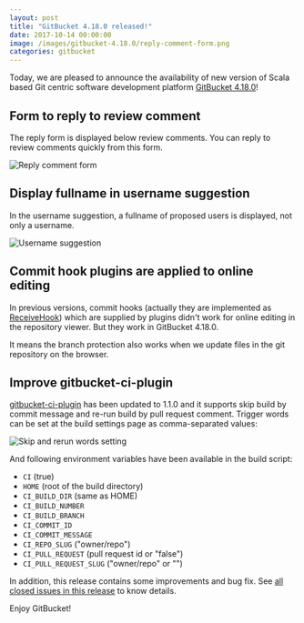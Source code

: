 ```yaml
---
layout: post
title: "GitBucket 4.18.0 released!"
date: 2017-10-14 00:00:00
image: /images/gitbucket-4.18.0/reply-comment-form.png
categories: gitbucket
---
```


Today, we are pleased to announce the availability of new version of Scala based Git centric software development platform [GitBucket 4.18.0](https://github.com/gitbucket/gitbucket/releases/tag/4.18.0)!

## Form to reply to review comment

The reply form is displayed below review comments. You can reply to review comments quickly from this form.

![Reply comment form]({{site.baseurl}}/images/gitbucket-4.18.0/reply-comment-form.png)

## Display fullname in username suggestion

In the username suggestion, a fullname of proposed users is displayed, not only a username.

![Username suggestion]({{site.baseurl}}/images/gitbucket-4.18.0/username-suggest.png)

## Commit hook plugins are applied to online editing

In previous versions, commit hooks (actually they are implemented as [ReceiveHook](https://github.com/gitbucket/gitbucket/blob/master/src/main/scala/gitbucket/core/plugin/ReceiveHook.scala)) which are supplied by plugins didn't work for online editing in the repository viewer. But they work in GitBucket 4.18.0.

It means the branch protection also works when we update files in the git repository on the browser.

## Improve gitbucket-ci-plugin

[gitbucket-ci-plugin](https://github.com/takezoe/gitbucket-ci-plugin) has been updated to 1.1.0 and it supports skip build by commit message and re-run build by pull request comment. Trigger words can be set at the build settings page as comma-separated values:

![Skip and rerun words setting]({{site.baseurl}}/images/gitbucket-4.18.0/ci-build-settings.png)

And following environment variables have been available in the build script:

- `CI` (true)
- `HOME` (root of the build directory)
- `CI_BUILD_DIR` (same as HOME)
- `CI_BUILD_NUMBER`
- `CI_BUILD_BRANCH`
- `CI_COMMIT_ID`
- `CI_COMMIT_MESSAGE`
- `CI_REPO_SLUG` ("owner/repo")
- `CI_PULL_REQUEST` (pull request id or "false")
- `CI_PULL_REQUEST_SLUG` ("owner/repo" or "")

In addition, this release contains some improvements and bug fix. See [all closed issues in this release](https://github.com/gitbucket/gitbucket/issues?q=is%3Aclosed+milestone%3A4.18.0) to know details.

Enjoy GitBucket!
